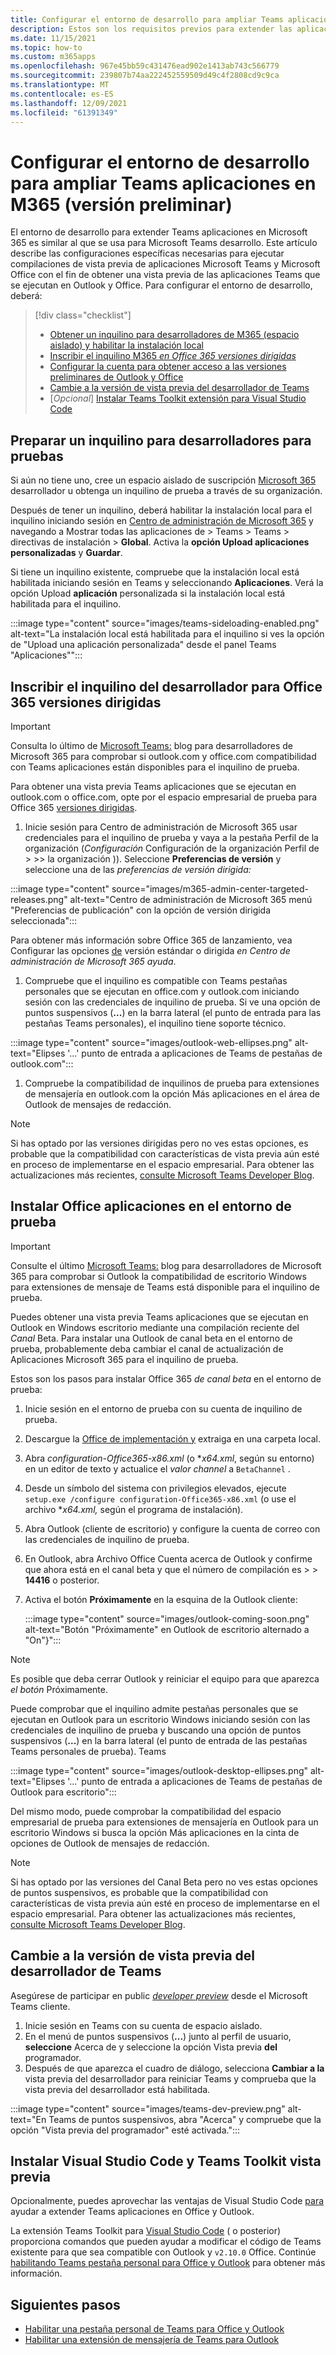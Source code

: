 ```yaml
---
title: Configurar el entorno de desarrollo para ampliar Teams aplicaciones en Microsoft 365
description: Estos son los requisitos previos para extender las aplicaciones Teams en Microsoft 365
ms.date: 11/15/2021
ms.topic: how-to
ms.custom: m365apps
ms.openlocfilehash: 967e45bb59c431476ead902e1413ab743c566779
ms.sourcegitcommit: 239807b74aa222452559509d49c4f2808cd9c9ca
ms.translationtype: MT
ms.contentlocale: es-ES
ms.lasthandoff: 12/09/2021
ms.locfileid: "61391349"
---
```

# <a name="set-up-your-dev-environment-for-extending-teams-apps-across-m365-preview"></a>Configurar el entorno de desarrollo para ampliar Teams aplicaciones en M365 (versión preliminar)

El entorno de desarrollo para extender Teams aplicaciones en Microsoft 365 es similar al que se usa para Microsoft Teams desarrollo. Este artículo describe las configuraciones específicas necesarias para ejecutar compilaciones de vista previa de aplicaciones Microsoft Teams y Microsoft Office con el fin de obtener una vista previa de las aplicaciones Teams que se ejecutan en Outlook y Office. Para configurar el entorno de desarrollo, deberá:

> [!div class="checklist"]
> * [Obtener un inquilino para desarrolladores de M365 (espacio aislado) y habilitar la instalación local](#prepare-a-developer-tenant-for-testing)
> * [Inscribir el inquilino M365 *en Office 365 versiones dirigidas*](#enroll-your-developer-tenant-for-office-365-targeted-releases)
> * [Configurar la cuenta para obtener acceso a las versiones preliminares de Outlook y Office](#install-office-apps-in-your-test-environment)
> * [Cambie a la versión de vista previa del desarrollador de Teams](#switch-to-the-developer-preview-version-of-teams)
> * [*Opcional*] [Instalar Teams Toolkit extensión para Visual Studio Code](#install-visual-studio-code-and-teams-toolkit-preview-extension)

## <a name="prepare-a-developer-tenant-for-testing"></a>Preparar un inquilino para desarrolladores para pruebas

Si aún no tiene uno, cree un espacio aislado de suscripción [Microsoft 365](/office/developer-program/microsoft-365-developer-program-get-started) desarrollador u obtenga un inquilino de prueba a través de su organización.

Después de tener un inquilino, [](/microsoftteams/platform/concepts/build-and-test/prepare-your-o365-tenant#enable-custom-teams-apps-and-turn-on-custom-app-uploading) deberá habilitar la instalación local para el inquilino iniciando sesión en [Centro de administración de Microsoft 365](https://admin.microsoft.com) y navegando a Mostrar todas las aplicaciones de > Teams > Teams > directivas de instalación > **Global**.  Activa la **opción Upload aplicaciones personalizadas** y **Guardar**.

Si tiene un inquilino existente, compruebe que la instalación local está habilitada iniciando sesión en Teams y seleccionando **Aplicaciones**. Verá la opción Upload **aplicación** personalizada si la instalación local está habilitada para el inquilino.

:::image type="content" source="images/teams-sideloading-enabled.png" alt-text="La instalación local está habilitada para el inquilino si ves la opción de &quot;Upload una aplicación personalizada&quot; desde el panel Teams &quot;Aplicaciones&quot;":::

## <a name="enroll-your-developer-tenant-for-office-365-targeted-releases"></a>Inscribir el inquilino del desarrollador para Office 365 versiones dirigidas

> [!IMPORTANT]
> Consulta lo último de [Microsoft Teams:](https://devblogs.microsoft.com/microsoft365dev/category/teams/) blog para desarrolladores de Microsoft 365 para comprobar si outlook.com y office.com compatibilidad con Teams aplicaciones están disponibles para el inquilino de prueba.

Para obtener una vista previa Teams aplicaciones que se ejecutan en outlook.com o office.com, opte por el espacio empresarial de prueba para Office 365 [versiones dirigidas](/microsoft-365/admin/manage/release-options-in-office-365#targeted-release).

1. Inicie sesión para Centro de administración de Microsoft 365 usar credenciales para el inquilino [](https://admin.microsoft.com/AdminPortal/Home?#/Settings/OrganizationProfile) de prueba y vaya a la pestaña Perfil de la organización (*Configuración* Configuración de la organización Perfil de  >    >>  la organización )). Seleccione **Preferencias de versión** y seleccione una de las *preferencias de versión dirigida:*

  :::image type="content" source="images/m365-admin-center-targeted-releases.png" alt-text="Centro de administración de Microsoft 365 menú &quot;Preferencias de publicación&quot; con la opción de versión dirigida seleccionada":::

  Para obtener más información sobre Office 365 de lanzamiento, vea Configurar las opciones [de](/microsoft-365/admin/manage/release-options-in-office-365) versión estándar o dirigida *en Centro de administración de Microsoft 365 ayuda*.

1. Compruebe que el inquilino es compatible con Teams pestañas personales que se ejecutan en office.com y outlook.com iniciando sesión con las credenciales de inquilino de prueba. Si ve una opción de puntos suspensivos (**...**) en la barra lateral (el punto de entrada para las pestañas Teams personales), el inquilino tiene soporte técnico.

  :::image type="content" source="images/outlook-web-ellipses.png" alt-text="Elipses '...' punto de entrada a aplicaciones de Teams de pestañas de outlook.com":::

1. Compruebe la compatibilidad de inquilinos de prueba para  extensiones de mensajería en outlook.com la opción Más aplicaciones en el área de Outlook de mensajes de redacción.

> [!NOTE]
> Si has optado por las versiones dirigidas pero no ves estas opciones, es probable que la compatibilidad con características de vista previa aún esté en proceso de implementarse en el espacio empresarial. Para obtener las actualizaciones más recientes, [consulte Microsoft Teams Developer Blog](https://devblogs.microsoft.com/microsoft365dev/category/teams/).

## <a name="install-office-apps-in-your-test-environment"></a>Instalar Office aplicaciones en el entorno de prueba

> [!IMPORTANT]
> Consulte el último [Microsoft Teams:](https://devblogs.microsoft.com/microsoft365dev/category/teams/) blog para desarrolladores de Microsoft 365 para comprobar si Outlook la compatibilidad de escritorio Windows para extensiones de mensaje de Teams está disponible para el inquilino de prueba.

Puedes obtener una vista previa Teams aplicaciones que se ejecutan en Outlook en Windows escritorio mediante una compilación reciente del *Canal* Beta. Para instalar una Outlook de canal beta en el entorno [](/deployoffice/change-update-channels?WT.mc_id=M365-MVP-5002016) de prueba, probablemente deba cambiar el canal de actualización de Aplicaciones Microsoft 365 para el inquilino de prueba.

Estos son los pasos para instalar Office 365 *de canal beta* en el entorno de prueba:

1. Inicie sesión en el entorno de prueba con su cuenta de inquilino de prueba.
1. Descargue la [Office de implementación y](https://www.microsoft.com/download/details.aspx?id=49117) extraiga en una carpeta local.
1. Abra *configuration-Office365-x86.xml* (o **x64.xml*, según su entorno) en un editor de texto y actualice el *valor channel* a `BetaChannel` .
1. Desde un símbolo del sistema con privilegios elevados, ejecute `setup.exe /configure configuration-Office365-x86.xml` (o use el archivo **x64.xml,* según el programa de instalación).
1. Abra Outlook (cliente de escritorio) y configure la cuenta de correo con las credenciales de inquilino de prueba.
1. En Outlook, abra Archivo Office Cuenta acerca de Outlook y confirme que ahora está en el canal beta y que el número de compilación es  >    >   **14416** o posterior. 
1. Activa el botón **Próximamente** en la esquina de la Outlook cliente:

   :::image type="content" source="images/outlook-coming-soon.png" alt-text="Botón &quot;Próximamente&quot; en Outlook de escritorio alternado a &quot;On&quot;}":::

  > [!NOTE]
  > Es posible que deba cerrar Outlook y reiniciar el equipo para que aparezca *el botón* Próximamente.

Puede comprobar que el inquilino admite pestañas personales que se ejecutan en Outlook para un escritorio Windows iniciando sesión con las credenciales de inquilino de prueba y buscando una opción de puntos suspensivos (**...**) en la barra lateral (el punto de entrada de las pestañas Teams personales de prueba). Teams

:::image type="content" source="images/outlook-desktop-ellipses.png" alt-text="Elipses '...' punto de entrada a aplicaciones de Teams de pestañas de Outlook para escritorio":::

Del mismo modo, puede comprobar la compatibilidad del espacio empresarial de prueba para  extensiones de mensajería en Outlook para un escritorio Windows si busca la opción Más aplicaciones en la cinta de opciones de Outlook de mensajes de redacción.

> [!NOTE]
> Si has optado por las versiones del Canal Beta pero no ves estas opciones de puntos suspensivos, es probable que la compatibilidad con características de vista previa aún esté en proceso de implementarse en el espacio empresarial. Para obtener las actualizaciones más recientes, [consulte Microsoft Teams Developer Blog](https://devblogs.microsoft.com/microsoft365dev/category/teams/).

## <a name="switch-to-the-developer-preview-version-of-teams"></a>Cambie a la versión de vista previa del desarrollador de Teams

Asegúrese de participar en public [*developer preview*](../resources/dev-preview/developer-preview-intro.md) desde el Microsoft Teams cliente.

1. Inicie sesión en Teams con su cuenta de espacio aislado.
1. En el menú de puntos suspensivos (**...**) junto al perfil de usuario, **seleccione** Acerca de y seleccione la opción Vista previa **del** programador.
1. Después de que aparezca el cuadro de diálogo, selecciona **Cambiar a la** vista previa del desarrollador para reiniciar Teams y comprueba que la vista previa del desarrollador está habilitada.

:::image type="content" source="images/teams-dev-preview.png" alt-text="En Teams de puntos suspensivos, abra &quot;Acerca&quot; y compruebe que la opción &quot;Vista previa del programador&quot; esté activada.":::

## <a name="install-visual-studio-code-and-teams-toolkit-preview-extension"></a>Instalar Visual Studio Code y Teams Toolkit vista previa

Opcionalmente, puedes aprovechar las ventajas de Visual Studio Code [para](https://code.visualstudio.com/) ayudar a extender Teams aplicaciones en Office y Outlook.

La extensión Teams Toolkit para [Visual Studio Code](https://aka.ms/teams-toolkit) ( o posterior) proporciona comandos que pueden ayudar a modificar el código de Teams existente para que sea compatible con Outlook y `v2.10.0` Office. Continúe [habilitando Teams pestaña personal para Office y Outlook](extend-m365-teams-personal-tab.md) para obtener más información.

## <a name="next-steps"></a>Siguientes pasos

- [Habilitar una pestaña personal de Teams para Office y Outlook](extend-m365-teams-personal-tab.md)
- [Habilitar una extensión de mensajería de Teams para Outlook](extend-m365-teams-message-extension.md)